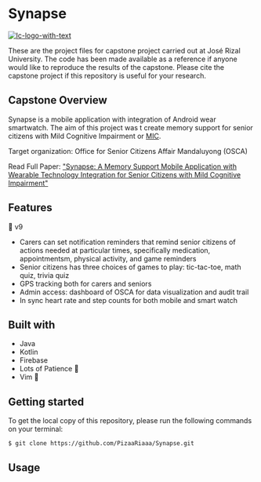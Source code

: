 # Synapse
<a href="https://ibb.co/ckpqjCY"><img src="https://i.ibb.co/ckpqjCY/Ic-logo-with-text.png" alt="Ic-logo-with-text" border="0"></a>

These are the project files for capstone project carried out at José Rizal University. The code
has been made available as a reference if anyone would like to reproduce the results of the capstone.
Please cite the capstone project if this repository is useful for your research.

## Capstone Overview
Synapse is a mobile application with integration of Android wear smartwatch. The aim of this project
was t create memory support for senior citizens with Mild Cognitive Impairment or [MIC](https://www.alz.org/alzheimers-dementia/what-is-dementia/related_conditions/mild-cognitive-impairment).

Target organization: Office for Senior Citizens Affair Mandaluyong (OSCA)

Read Full Paper: ["Synapse: A Memory Support Mobile Application with Wearable Technology Integration for
Senior Citizens with Mild Cognitive Impairment"](fullpaper/Semaphore_FinalChapter1-5.pdf)

## Features
:wrench: v9
* Carers can set notification reminders that remind senior citizens of actions needed at particular
times, specifically medication, appointmentsm, physical activity, and game reminders
* Senior citizens has three choices of games to play: tic-tac-toe, math quiz, trivia quiz
* GPS tracking both for carers and seniors
* Admin access: dashboard of OSCA for data visualization and audit trail
* In sync heart rate and step counts for both mobile and smart watch

## Built with
* Java
* Kotlin
* Firebase
* Lots of Patience :beer:
* Vim :muscle:

## Getting started
To get the local copy of this repository, please run the following commands on your terminal:

```$ git clone https://github.com/PizaaRiaaa/Synapse.git```

## Usage

